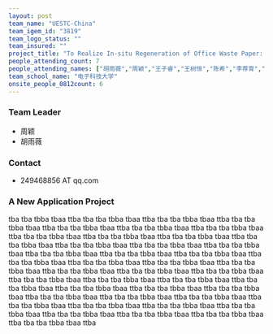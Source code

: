 ```yaml
---
layout: post
team_name: "UESTC-China"
team_igem_id: "3819"
team_logo_status: ""
team_insured: ""
project_title: "To Realize In-situ Regeneration of Office Waste Paper: Recombinant expression of deinking enzyme and a new kind of surface-display cellulosome system in *Pichia pastoris*"
people_attending_count: 7
people_attending_names: ["胡雨薇","周颖","王子睿","王树恒","陈希","李荐育","龙维汉"]
team_school_name: "电子科技大学"
onsite_people_0812count: 6
---
```



### Team Leader
* 周颖
* 胡雨薇

### Contact
* 249468856 AT qq.com

### A New Application Project

tba tba tbba tbaa ttba tba tba tbba tbaa ttba tba tba tbba tbaa ttba tba tba tbba tbaa ttba tba tba tbba tbaa ttba tba tba tbba tbaa ttba tba tba tbba tbaa ttba tba tba tbba tbaa ttba tba tba tbba tbaa ttba tba tba tbba tbaa ttba tba tba tbba tbaa ttba tba tba tbba tbaa ttba tba tba tbba tbaa ttba tba tba tbba tbaa ttba tba tba tbba tbaa ttba tba tba tbba tbaa ttba tba tba tbba tbaa ttba tba tba tbba tbaa ttba tba tba tbba tbaa ttba tba tba tbba tbaa ttba tba tba tbba tbaa ttba tba tba tbba tbaa ttba tba tba tbba tbaa ttba tba tba tbba tbaa ttba tba tba tbba tbaa ttba tba tba tbba tbaa ttba tba tba tbba tbaa ttba tba tba tbba tbaa ttba tba tba tbba tbaa ttba tba tba tbba tbaa ttba tba tba tbba tbaa ttba tba tba tbba tbaa ttba tba tba tbba tbaa ttba tba tba tbba tbaa ttba tba tba tbba tbaa ttba tba tba tbba tbaa ttba tba tba tbba tbaa ttba tba tba tbba tbaa ttba tba tba tbba tbaa ttba tba tba tbba tbaa ttba tba tba tbba tbaa ttba tba tba tbba tbaa ttba 
